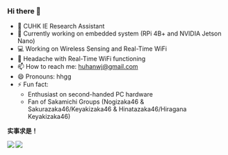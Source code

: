 ### Hi there 👋

<!--
**huhanwj/huhanwj** is a ✨ _special_ ✨ repository because its `README.md` (this file) appears on your GitHub profile.

-->

- 🔭 CUHK IE Research Assistant
- 🌱 Currently working on embedded system (RPi 4B+ and NVIDIA Jetson Nano)
- 💻 Working on Wireless Sensing and Real-Time WiFi
- 🤔 Headache with Real-Time WiFi functioning
- 📫 How to reach me: huhanwj@gmail.com
- 😄 Pronouns: hhgg
- ⚡ Fun fact: 
    * Enthusiast on second-handed PC hardware
    * Fan of Sakamichi Groups (Nogizaka46 & Sakurazaka46/Keyakizaka46 & Hinatazaka46/Hiragana Keyakizaka46) 

**实事求是！**

<a href="#">
    <img align="left" src="https://github-readme-stats.vercel.app/api?username=huhanwj&show_icons=true&count_private=true">
</a>
<a href="#">
    <img align="left" src="https://github-readme-stats.vercel.app/api/top-langs/?username=huhanwj&exclude_repo=huhanwj.github.io&langs_count=8&layout=compact&count_private=true">
</a>


